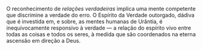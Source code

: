 ﻿O reconhecimento de *relações verdadeiras* implica uma mente competente que discrimine a verdade do erro. O Espírito da Verdade outorgado, dádiva que é investida em, e sobre, as mentes humanas de Urântia, é inequivocamente responsivo à verdade — a relação do espírito vivo entre todas as coisas e todos os seres, à medida que são coordenados na eterna ascensão em direção a Deus.